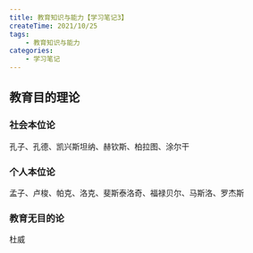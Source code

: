 ```yaml
---
title: 教育知识与能力【学习笔记3】
createTime: 2021/10/25
tags:
    - 教育知识与能力
categories:
    - 学习笔记
---
```


## 教育目的理论

### 社会本位论

孔子、孔德、凯兴斯坦纳、赫钦斯、柏拉图、涂尔干

### 个人本位论

孟子、卢梭、帕克、洛克、斐斯泰洛奇、福禄贝尔、马斯洛、罗杰斯

### 教育无目的论

杜威
